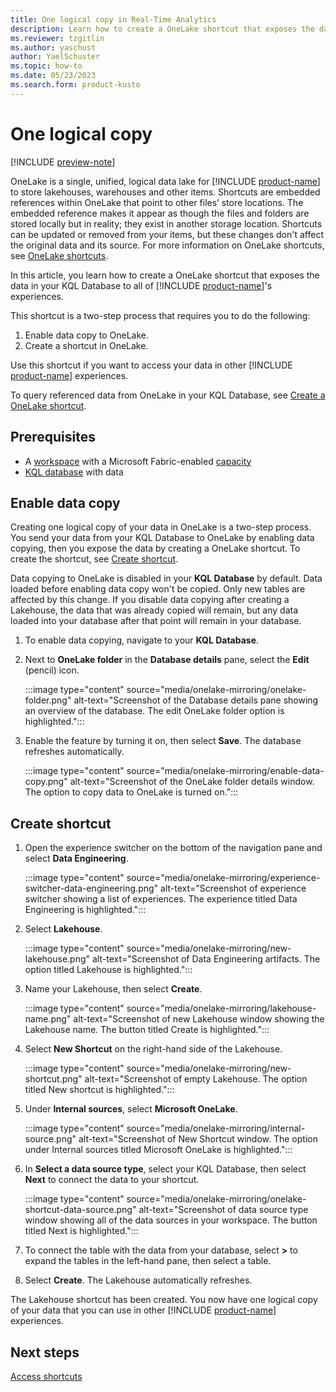 ```yaml
---
title: One logical copy in Real-Time Analytics
description: Learn how to create a OneLake shortcut that exposes the data in your KQL Database to other Microsoft Fabric experiences.
ms.reviewer: tzgitlin
ms.author: yaschust
author: YaelSchuster
ms.topic: how-to
ms.date: 05/23/2023
ms.search.form: product-kusto
---
```


# One logical copy

[!INCLUDE [preview-note](../includes/preview-note.md)]

OneLake is a single, unified, logical data lake for [!INCLUDE [product-name](../includes/product-name.md)] to store lakehouses, warehouses and other items. Shortcuts are embedded references within OneLake that point to other files’ store locations.  The embedded reference makes it appear as though the files and folders are stored locally but in reality; they exist in another storage location. Shortcuts can be updated or removed from your items, but these changes don't affect the original data and its source. For more information on OneLake shortcuts, see [OneLake shortcuts](../onelake/onelake-shortcuts.md).

In this article, you learn how to create a OneLake shortcut that exposes the data in your KQL Database to all of [!INCLUDE [product-name](../includes/product-name.md)]'s experiences.

This shortcut is a two-step process that requires you to do the following:

 1. Enable data copy to OneLake.
 1. Create a shortcut in OneLake.

 Use this shortcut if you want to access your data in other [!INCLUDE [product-name](../includes/product-name.md)] experiences.

To query referenced data from OneLake in your KQL Database, see [Create a OneLake shortcut](onelake-shortcut.md).

## Prerequisites

* A [workspace](../get-started/create-workspaces.md) with a Microsoft Fabric-enabled [capacity](../enterprise/licenses.md#capacity)
* [KQL database](create-database.md) with data


## Enable data copy

Creating one logical copy of your data in OneLake is a two-step process. You send your data from your KQL Database to OneLake by enabling data copying, then you expose the data by creating a OneLake shortcut. To create the shortcut, see [Create shortcut](#create-shortcut).

Data copying to OneLake is disabled in your **KQL Database** by default. Data loaded before enabling data copy won't be copied. Only new tables are affected by this change. If you disable data copying after creating a Lakehouse, the data that was already copied will remain, but any data loaded into your database after that point will remain in your database.

1. To enable data copying, navigate to your **KQL Database**.
1. Next to **OneLake folder** in the **Database details** pane, select the **Edit** (pencil) icon.

    :::image type="content" source="media/onelake-mirroring/onelake-folder.png" alt-text="Screenshot of the Database details pane showing an overview of the database. The edit OneLake folder option is highlighted.":::

1. Enable the feature by turning it on, then select **Save**. The database refreshes automatically.

    :::image type="content" source="media/onelake-mirroring/enable-data-copy.png" alt-text="Screenshot of the OneLake folder details window. The option to copy data to OneLake is turned on.":::

## Create shortcut

1. Open the experience switcher on the bottom of the navigation pane and select **Data Engineering**.

    :::image type="content" source="media/onelake-mirroring/experience-switcher-data-engineering.png" alt-text="Screenshot of experience switcher showing a list of experiences. The experience titled Data Engineering is highlighted.":::

1. Select **Lakehouse**.

     :::image type="content" source="media/onelake-mirroring/new-lakehouse.png" alt-text="Screenshot of Data Engineering artifacts. The option titled Lakehouse is highlighted.":::

1. Name your Lakehouse, then select **Create**.

    :::image type="content" source="media/onelake-mirroring/lakehouse-name.png" alt-text="Screenshot of new Lakehouse window showing the Lakehouse name. The button titled Create is highlighted.":::

1. Select **New Shortcut** on the right-hand side of the Lakehouse.

    :::image type="content" source="media/onelake-mirroring/new-shortcut.png" alt-text="Screenshot of empty Lakehouse. The option titled New shortcut is highlighted.":::

1. Under **Internal sources**, select **Microsoft OneLake**.

    :::image type="content" source="media/onelake-mirroring/internal-source.png" alt-text="Screenshot of New Shortcut window. The option under Internal sources titled Microsoft OneLake is highlighted.":::

1. In **Select a data source type**, select your KQL Database, then select **Next** to connect the data to your shortcut.

    :::image type="content" source="media/onelake-mirroring/onelake-shortcut-data-source.png" alt-text="Screenshot of data source type window showing all of the data sources in your workspace. The button titled Next is highlighted.":::

1. To connect the table with the data from your database, select **>** to expand the tables in the left-hand pane, then select a table.

1. Select **Create**. The Lakehouse automatically refreshes.

The Lakehouse shortcut has been created. You now have one logical copy of your data that you can use in other [!INCLUDE [product-name](../includes/product-name.md)] experiences.

## Next steps

[Access shortcuts](../onelake/access-onelake-shortcuts.md)
